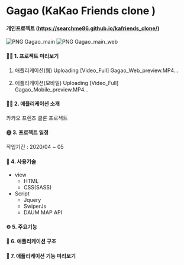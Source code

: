 # Gagao (KaKao Friends clone )

#### 개인프로젝트 (https://searchme86.github.io/kafriends_clone/)
![PNG  Gagao_main](https://user-images.githubusercontent.com/47154709/190147684-b7f73b04-35ae-4bc9-84ae-a008454951fd.png)
![PNG  Gagao_main_web](https://user-images.githubusercontent.com/47154709/190147714-876e0abf-71ef-46a8-b468-2bec18b88008.png)

#### 👋🏻 1. 프로젝트 미리보기
1. 애플리케이션(웹)
Uploading [Video_Full] Gagao_Web_preview.MP4…

2. 애플리케이션(모바일)
Uploading [Video_Full] Gagao_Mobile_preview.MP4…

#### 💁🏻 2. 애플리케이션 소개
카카오 프렌즈 클론 프로젝트

#### 🌞 3. 프로젝트 일정
작업기간 : 2020/04 ~ 05

#### 🔨 4. 사용기술
+ view
  + HTML
  + CSS(SASS)
+ Script
  + Jquery
  + SwiperJs
  + DAUM MAP API

#### ⚙️ 5. 주요기능
#### 🔦 6. 애플리케이션 구조
#### 🧸 7. 애플리케이션 기능 미리보기


